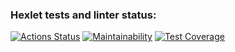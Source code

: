 ### Hexlet tests and linter status:
[![Actions Status](https://github.com/boytsovau/python-project-52/actions/workflows/hexlet-check.yml/badge.svg)](https://github.com/boytsovau/python-project-52/actions)
[![Maintainability](https://api.codeclimate.com/v1/badges/9ab5fbe5103bee2393c5/maintainability)](https://codeclimate.com/github/boytsovau/python-project-52/maintainability)
[![Test Coverage](https://api.codeclimate.com/v1/badges/9ab5fbe5103bee2393c5/test_coverage)](https://codeclimate.com/github/boytsovau/python-project-52/test_coverage)
